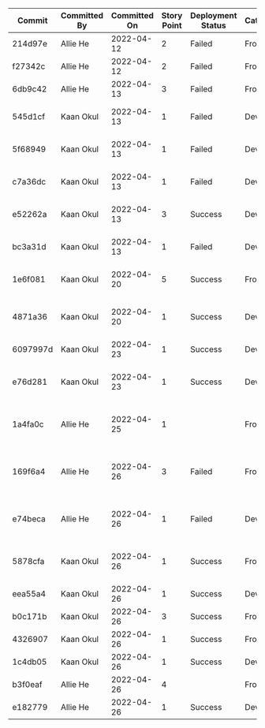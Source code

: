 | Commit   | Committed By | Committed On | Story Point | Deployment Status | Category | Commit Notes                                                             |
|----------|--------------|--------------|-------------|-------------------|----------|--------------------------------------------------------------------------|
| 214d97e  | Allie He     | 2022-04-12   | 2           | Failed            | Frontend | debugged js files                                                        |
| f27342c  | Allie He     | 2022-04-12   | 2           | Failed            | Frontend | update                                                                   |
| 6db9c42  | Allie He     | 2022-04-13   | 3           | Failed            | Frontend | blog pages                                                               |
| 545d1cf  | Kaan Okul    | 2022-04-13   | 1           | Failed            | DevOps   | modified playwright.yml and playwright.config.js.                        |
| 5f68949  | Kaan Okul    | 2022-04-13   | 1           | Failed            | Devops   | modified playwright.yml and playwright.config.js...                      |
| c7a36dc  | Kaan Okul    | 2022-04-13   | 1           | Failed            | Devops   | modified playwright.yml and playwright.config.js...                      |
| e52262a  | Kaan Okul    | 2022-04-13   | 3           | Success           | Devops   | modified playwright.yml and playwright.config.js...                      |
| bc3a31d  | Kaan Okul    | 2022-04-13   | 1           | Failed            | Devops   | Merge pull request #10 from NJIT-WIS/blogs                               |
| 1e6f081  | Kaan Okul    | 2022-04-20   | 5           | Success           | Frontend | added account page. Modified pages.json...                               |
| 4871a36  | Kaan Okul    | 2022-04-20   | 1           | Success           | Devops   | Merge pull request #14 from NJIT-WIS/13-missing-account-pages            |
| 6097997d | Kaan Okul    | 2022-04-23   | 1           | Success           | Devops   | added activity_log.md.                                                   |
| e76d281  | Kaan Okul    | 2022-04-23   | 1           | Success           | Devops   | Merge pull request #15 from NJIT-WIS/5-add-productivity-log              |
| 1a4fa0c  | Allie He     | 2022-04-25   | 1           |                   | Frontend | Merge branch 'main' of github.com:NJIT-WIS/project-2-team-rocket into... |
| 169f6a4  | Allie He     | 2022-04-26   | 3           | Failed            | Frontend | edited nav bar, added css for nav bar, created ourMission, account, a... |
| e74beca  | Allie He     | 2022-04-26   | 1           | Failed            | DevOps   | added pages that are "under construction". tried adding bootstrap        |
| 5878cfa  | Kaan Okul    | 2022-04-26   | 1           | Success           | Frontend | deleted layout.module 2.css and other directories...                     |
| eea55a4  | Kaan Okul    | 2022-04-26   | 1           | Success           | Devops   | Merge pull request #16...                                                |
| b0c171b  | Kaan Okul    | 2022-04-26   | 3           | Success           | Frontend | fixed the home link                                                      |
| 4326907  | Kaan Okul    | 2022-04-26   | 1           | Success           | Frontend | reformatted the contact.js                                               |
| 1c4db05  | Kaan Okul    | 2022-04-26   | 1           | Success           | Devops   | Merge pull request                                                       |
| b3f0eaf  | Allie He     | 2022-04-26   | 4           |                   | Frontend | created blog posts...                                                    |
| e182779  | Allie He     | 2022-04-26   | 1           | Success           | Devops   | Merge remote-tracking branch...                                          |


